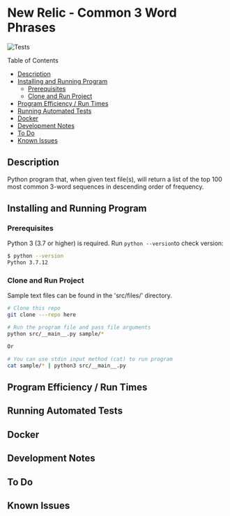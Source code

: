 # New Relic - Common 3 Word Phrases

![Tests](https://github.com/PranayP86/three-word-sequences/actions/workflows/tests.yml/badge.svg)

Table of Contents

  - [Description](#Description)
  - [Installing and Running Program](#Installing-and-Running-Program)
    - [Prerequisites](#Prerequisites)
    - [Clone and Run Project](#Clone-and-Run-Project)
  - [Program Efficiency / Run Times](#Program-Efficiency-/-Run-Times)
  - [Running Automated Tests](#Running-Automated-Tests)
  - [Docker](#Docker)
  - [Development Notes](#Development-Notes)
  - [To Do](#To-Do)
  - [Known Issues](#Known-Issues)

## Description

Python program that, when given text file(s), will return a list of the top 100 most common 3-word sequences in descending order of frequency.

## Installing and Running Program


### Prerequisites

Python 3 (3.7 or higher) is required. Run `python --version`to check version:

```bash
$ python --version
Python 3.7.12
```

### Clone and Run Project

Sample text files can be found in the 'src/files/' directory.

```bash
# Clone this repo
git clone ---repo here

# Run the program file and pass file arguments
python src/__main__.py sample/*

Or

# You can use stdin input method (cat) to run program
cat sample/* | python3 src/__main__.py 
```

## Program Efficiency / Run Times

## Running Automated Tests

## Docker

## Development Notes

## To Do

## Known Issues


